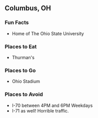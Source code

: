## Columbus, OH

### Fun Facts
- Home of The Ohio State University

### Places to Eat
- Thurman's

### Places to Go
- Ohio Stadium

### Places to Avoid
- I-70 between 4PM and 6PM Weekdays
- I-71 as well!  Horrible traffic.